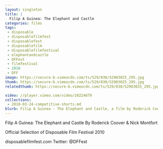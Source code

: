 ```yaml
---
layout: singleton
title: |
  Filip A Guinea: The Elephant and Castle
categories: films
tags:
 - disposable
 - disposablefilmfest
 - disposablefest
 - disposablefilm
 - disposablefilmfestival
 - elephantandcastle
 - DFFest
 - filmfestival
 - 2010
 - DFF
image: https://secure-b.vimeocdn.com/ts/529/030/52903025_295.jpg
thumb: https://secure-b.vimeocdn.com/ts/529/030/52903025_295.jpg
relatedthumb: https://secure-b.vimeocdn.com/ts/529/030/52903025_295.jpg

video: //player.vimeo.com/video/10224679
collections:
 - 2010-03-24-competitive-shorts.md
blurb: Filip A Guinea - The Elephant and Castle, a film by Roderick Coover & Nick Montfort.
---
```


Filip A Guinea: The Elephant and Castle
By Roderick Coover & Nick Montfort

Official Selection of Disposable Film Festival 2010

disposablefilmfest.com
Twitter: @DFFest